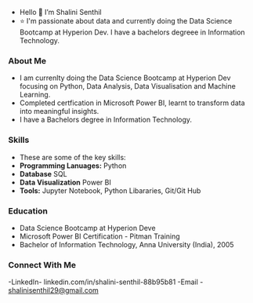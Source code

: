 -  Hello 👋 I’m Shalini Senthil
- ⭐ I'm passionate about data and currently doing the Data Science Bootcamp at Hyperion Dev. I have a bachelors degreee in Information Technology.

### About Me
- I am currenlty doing the Data Science Bootcamp at Hyperion Dev focusing on Python, Data Analysis, Data Visualisation and Machine Learning.
- Completed certfication in Microsoft Power BI, learnt to transform data into meaningful insights.
- I have a Bachelors degree in Information Technology.

### Skills
- These are some of the key skills:
- **Programming Lanuages:** Python
- **Database** SQL
- **Data Visualization** Power BI
- **Tools:** Jupyter Notebook, Python Libararies, Git/Git Hub

### Education 
- Data Science Bootcamp at Hyperion Deve
- Microsoft Power BI Certification - Pitman Training
- Bachelor of Information Technology, Anna University (India), 2005

### Connect With Me 
-LinkedIn-  linkedin.com/in/shalini-senthil-88b95b81
-Email - shalinisenthil29@gmail.com


<!---
Shal2903/Shal2903 is a ✨ special ✨ repository because its `README.md` (this file) appears on your GitHub profile.
You can click the Preview link to take a look at your changes.
--->
